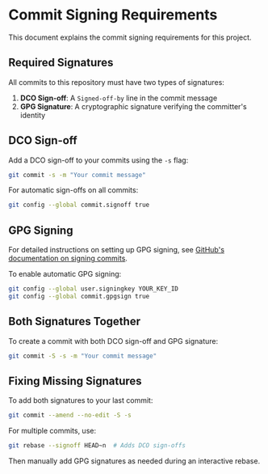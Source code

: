 # Commit Signing Requirements

This document explains the commit signing requirements for this project.

## Required Signatures

All commits to this repository must have two types of signatures:

1. **DCO Sign-off**: A `Signed-off-by` line in the commit message
2. **GPG Signature**: A cryptographic signature verifying the committer's identity

## DCO Sign-off

Add a DCO sign-off to your commits using the `-s` flag:

```sh
git commit -s -m "Your commit message"
```

For automatic sign-offs on all commits:

```sh
git config --global commit.signoff true
```

## GPG Signing

For detailed instructions on setting up GPG signing, see [GitHub's documentation on signing commits](https://docs.github.com/en/authentication/managing-commit-signature-verification/signing-commits).

To enable automatic GPG signing:

```sh
git config --global user.signingkey YOUR_KEY_ID
git config --global commit.gpgsign true
```

## Both Signatures Together

To create a commit with both DCO sign-off and GPG signature:

```sh
git commit -S -s -m "Your commit message"
```

## Fixing Missing Signatures

To add both signatures to your last commit:

```sh
git commit --amend --no-edit -S -s
```

For multiple commits, use:

```sh
git rebase --signoff HEAD~n  # Adds DCO sign-offs
```

Then manually add GPG signatures as needed during an interactive rebase.